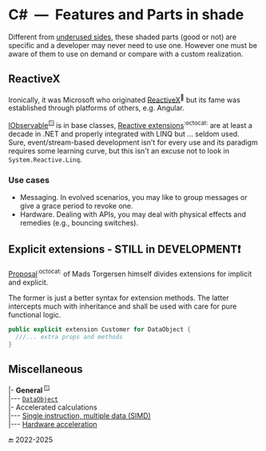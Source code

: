 # C#&nbsp;&nbsp;&mdash;&nbsp;&nbsp;Features and Parts in shade

Different from [underused sides](../cs-feat_underused.md), these shaded parts (good or not) are specific and a developer may never need to use one. However one must be aware of them to use on demand or compare with a custom realization.

## ReactiveX

Ironically, it was Microsoft who originated [ReactiveX](https://reactivex.io/)<sup>🔗</sup> but its fame was established through platforms of others, e.g. Angular.

[IObservable](https://docs.microsoft.com/en-us/dotnet/api/system.iobservable-1)<sup>🪟</sup> is in base classes, [Reactive extensions](https://github.com/dotnet/reactive)<sup>:octocat:</sup> are at least a decade in .NET and properly integrated with LINQ but ... seldom used.\
Sure, event/stream-based development isn't for every use and its paradigm requires some learning curve, but this isn't an excuse not to look in `System.Reactive.Linq`.

### Use cases

* Messaging. In evolved scenarios, you may like to group messages or give a grace period to revoke one.
* Hardware. Dealing with APIs, you may deal with physical effects and remedies (e.g., bouncing switches).

## Explicit extensions - STILL in DEVELOPMENT❗

[Proposal](https://github.com/dotnet/csharplang/blob/main/proposals/extensions.md)<sup>:octocat:</sup> of Mads Torgersen himself divides extensions for implicit and explicit.

The former is just a better syntax for extension methods. The latter intercepts much with inheritance and shall be used with care for pure functional logic.

```csharp
public explicit extension Customer for DataObject {
  ///... extra props and methods
}
```

## Miscellaneous
|- **General**&thinsp;<sup>🪟</sup>\
|--- [`DataObject`](https://learn.microsoft.com/en-us/dotnet/api/system.windows.forms.dataobject)\
|- Accelerated calculations\
|--- [Single instruction, multiple data (SIMD)](https://learn.microsoft.com/en-us/dotnet/standard/simd)\
|--- [Hardware acceleration](https://learn.microsoft.com/en-us/dotnet/desktop/wpf/advanced/optimizing-performance-taking-advantage-of-hardware)

🔚 2022-2025
